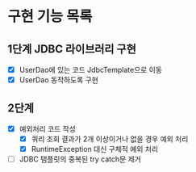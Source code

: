# 구현 기능 목록

## 1단계 JDBC 라이브러리 구현
- [x] UserDao에 있는 코드 JdbcTemplate으로 이동
- [x] UserDao 동작하도록 구현

## 2단계 
- [x] 예외처리 코드 작성
  - [x] 쿼리 조회 결과가 2개 이상이거나 없을 경우 예외 처리
  - [x] RuntimeException 대신 구체적 예외 처리

- [ ] JDBC 탬플릿의 중복된 try catch문 제거

